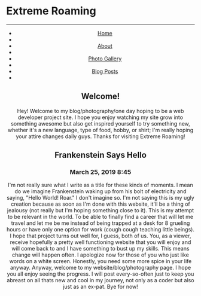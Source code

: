 <!DOCTYPE html>
<!---# extremeroaming--->
<!---This will be a template from my blog--->
<HTML lang="en" style="background-image:>
<meta charset="UTF-8">
<meta name="description" content="Extreme Roaming Blog">
<meta name="author" contact="Arleen Nicius">
<meta name="viewport" content="width=device-width", initial-scale="1.0">
  <head>
   <h1>Extreme Roaming</h1>
   <link rel="stylesheet" type="text/css" href="/Users/arleennicius/Desktop/Blog/blog style.css">
  </head>
  <hr>
  <body>
    <header id="main-header>
	<h1>Extreme Roaming/h1>
		</header>
    <nav id="navbar">
	<div class="container">
          <ul>
	     <li><a href="#">Home</a><li>
             <li><a href="#">About</a><li>
             <li><a href="#">Photo Gallery</a><li>
             <li><a href="#">Blog Posts</a><li>
	  </ul>
        </div>
     </nav>
    <section id="showcase">
       <div class="container">
	<h2>Welcome!</h2>
	<p>Hey! Welcome to my blog/photography/one day hoping to be a web developer project site. I hope you enjoy watching my site grow into something awesome but also get inspired yourself to try something new, whether it's a new language, type of food, hobby, or shirt; I'm really hoping your attire changes daily guys. Thanks for visiting Extreme Roaming!</p>
        </div>
</section>
    <section id="mainshow">
       <div class="new-post-container">
	<div class="new-post-box">
   	<h2>Frankenstein Says Hello</h2>
	 <h3>March 25, 2019 8:45</h3>
    <p>I'm not really sure what I write as a title for these kinds of moments. I mean do we imagine Frankenstein waking up from his bolt of electricity and saying, "Hello World! Roar." I don't imagine so. I'm not saying this is my ugly creation because as soon as I'm done with this website, it'll be a thing of jealousy (not really but I'm hoping something close to it). This is my attempt to be relevant in the world. To be able to finally find a career that will let me travel and let me be me instead of being trapped at a desk for 8 grueling hours or have only one option for work (cough cough teaching little beings). I hope that project turns out well for, I guess, both of us. You, as a viewer, receive hopefully a pretty well functioning website that you will enjoy and will come back to and I have something to bust up my skills. This means change will happen often. I apologize now for those of you who just like words on a white screen. Honestly, you need some more spice in your life anyway. Anyway, welcome to my website/blog/photography page. I hope you all enjoy seeing the progress. I will post every-so-often just to keep you abreast on all thats new and cool in my journey, not only as a coder but also just as an ex-pat. Bye for now!</p>
    </section>
   
  </body>
</html>
